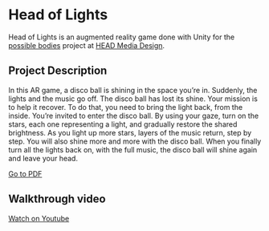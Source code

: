 # Head of Lights
Head of Lights is an augmented reality game done with Unity for the [possible bodies](https://github.com/abstractmachine/head-md-possible-bodies) project at [HEAD Media Design](https://github.com/HEAD-MasterMediaDesign).

## Project Description
In this AR game, a disco ball is shining in the space you’re in. Suddenly, the lights and the music go off. The disco ball has lost its shine.
Your mission is to help it recover. To do that, you need to bring the light back, from the inside. You’re invited to enter the disco ball.
By using your gaze, turn on the stars, each one representing a light, and gradually restore the shared brightness. As you light up more stars, layers of the music return, step by step.
You will also shine more and more with the disco ball. When you finally turn all the lights back on, with the full music, the disco ball will shine again and leave your head.

[Go to PDF](https://github.com/tarahachler/possible-bodies/blob/main/presskit/head-md1-possible-bodies-Head-of-lights.pdf)

## Walkthrough video
[Watch on Youtube](https://youtu.be/_RxBggjmJms)
